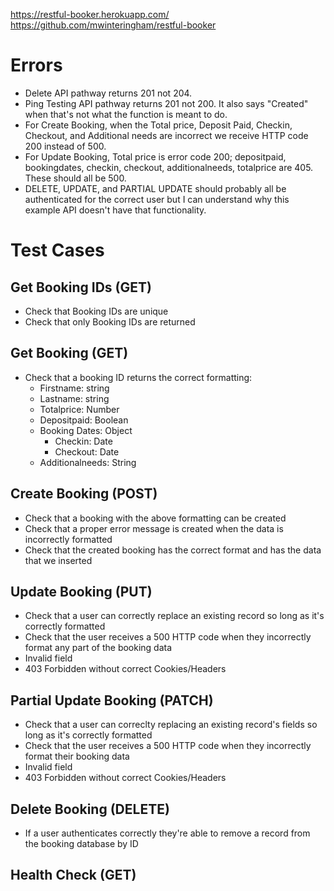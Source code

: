 https://restful-booker.herokuapp.com/
https://github.com/mwinteringham/restful-booker

# Errors

* Delete API pathway returns 201 not 204. 
* Ping Testing API pathway returns 201 not 200. It also says "Created" when that's not what the function is meant to do. 
* For Create Booking, when the Total price, Deposit Paid, Checkin, Checkout, and Additional needs are incorrect we receive HTTP code 200 instead of 500. 
* For Update Booking, Total price is error code 200; depositpaid, bookingdates, checkin, checkout, additionalneeds, totalprice are 405. These should all be 500.
* DELETE, UPDATE, and PARTIAL UPDATE should probably all be authenticated for the correct user but I can understand why this example API doesn't have that functionality. 

# Test Cases

## Get Booking IDs (GET)

* Check that Booking IDs are unique
* Check that only Booking IDs are returned

## Get Booking (GET)

* Check that a booking ID returns the correct formatting:
    * Firstname: string
    * Lastname: string
    * Totalprice: Number
    * Depositpaid: Boolean
    * Booking Dates: Object
        * Checkin: Date
        * Checkout: Date
    * Additionalneeds: String

## Create Booking (POST)

* Check that a booking with the above formatting can be created
* Check that a proper error message is created when the data is incorrectly formatted
* Check that the created booking has the correct format and has the data that we inserted

## Update Booking (PUT)

* Check that a user can correctly replace an existing record so long as it's correctly formatted
* Check that the user receives a 500 HTTP code when they incorrectly format any part of the booking data
* Invalid field
* 403 Forbidden without correct Cookies/Headers

## Partial Update Booking (PATCH)

* Check that a user can correclty replacing an existing record's fields so long as it's correctly formatted
* Check that the user receives a 500 HTTP code when they incorrectly format their booking data
* Invalid field
* 403 Forbidden without correct Cookies/Headers

## Delete Booking (DELETE)

* If a user authenticates correctly they're able to remove a record from the booking database by ID

## Health Check (GET)
